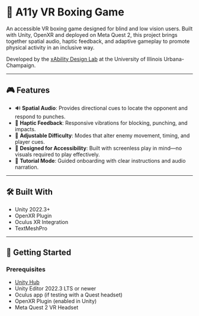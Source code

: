 # 🥊 A11y VR Boxing Game

An accessible VR boxing game designed for blind and low vision users. Built with Unity, OpenXR and deployed on Meta Quest 2, this project brings together spatial audio, haptic feedback, and adaptive gameplay to promote physical activity in an inclusive way.

Developed by the [xAbility Design Lab](https://ischool.illinois.edu/research/centers/xability-design-lab) at the University of Illinois Urbana-Champaign.

---

## 🎮 Features

- 🔊 **Spatial Audio**: Provides directional cues to locate the opponent and respond to punches.
- 🤝 **Haptic Feedback**: Responsive vibrations for blocking, punching, and impacts.
- 🧩 **Adjustable Difficulty**: Modes that alter enemy movement, timing, and player cues.
- 🦯 **Designed for Accessibility**: Built with screenless play in mind—no visuals required to play effectively.
- 🧠 **Tutorial Mode**: Guided onboarding with clear instructions and audio narration.

---

## 🛠️ Built With

- Unity 2022.3+
- OpenXR Plugin
- Oculus XR Integration
- TextMeshPro

---

## 🚀 Getting Started

### Prerequisites

- [Unity Hub](https://unity.com/download)
- Unity Editor 2022.3 LTS or newer
- Oculus app (if testing with a Quest headset)
- OpenXR Plugin (enabled in Unity)
- Meta Quest 2 VR Headset
